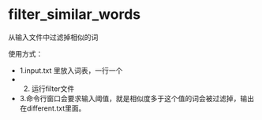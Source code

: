 # filter_similar_words
从输入文件中过滤掉相似的词

使用方式：
-  1.input.txt 里放入词表，一行一个
-  2. 运行filter文件
-  3.命令行窗口会要求输入阈值，就是相似度多于这个值的词会被过滤掉，输出在different.txt里面。